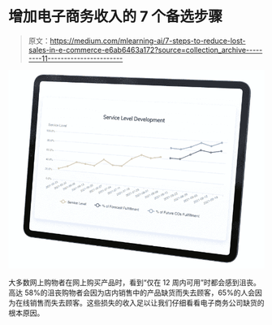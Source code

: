 # 增加电子商务收入的 7 个备选步骤

> 原文：<https://medium.com/mlearning-ai/7-steps-to-reduce-lost-sales-in-e-commerce-e6ab6463a172?source=collection_archive---------11----------------------->

![](img/ebd4d4fdf7eca5b69eecab8575ef25e8.png)

大多数网上购物者在网上购买产品时，看到“仅在 12 周内可用”时都会感到沮丧。高达 58%的沮丧购物者会因为店内销售中的产品缺货而失去顾客，65%的人会因为在线销售而失去顾客。这些损失的收入足以让我们仔细看看电子商务公司缺货的根本原因。